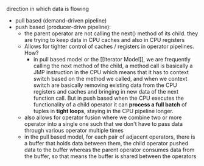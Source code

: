 direction in which data is flowing

- pull based (demand-driven pipeline)
- push based (producer-drive pipeline): 
	- the parent operator are not calling the next() method of its child. they are trying to keep data in CPU caches and also in CPU registers
	- Allows for tighter control of caches / registers in operator pipelines. How?
		- in pull based model or the [[Iterator Model]], we are frequently calling the next method of the child, a method call is basically a JMP instruction in the CPU which means that it has to context switch based on the method we called, and when we context switch are basically removing existing data from the CPU registers and caches and bringing in new data of the next function call. But in push based when the CPU executes the functionality of a child operator it can **process a full batch** of tuples in **tight loops**, staying in the CPU pipeline longer.
	- also allows for operator fusion where we combine two or more operator into a single one such that we don't have to pass data through various operator multiple times
	- in the pull based model, for each pair of adjacent operators, there is a buffer that holds data between them, the child operator pushed data to the buffer whereas the parent operator consumes data from the buffer, so that means the buffer is shared between the operators
